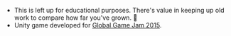 * This is left up for educational purposes. There's value in keeping up old work to compare how far you've grown. 🙂
* Unity game developed for [Global Game Jam 2015](https://globalgamejam.org/2015/games/stem).
